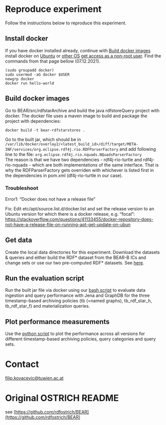 Reproduce experiment
==============
Follow the instructions below to reproduce this experiment.
## Install docker 
If you have docker installed already, continue with [Build docker images](https://github.com/GreenfishK/BEAR/blob/master/README.md#build-docker-images)
install docker on [Ubuntu](https://docs.docker.com/engine/install/ubuntu/#install-using-the-repository) or [other OS](https://docs.docker.com/get-docker/)
[get access as a non-root user](https://docs.docker.com/engine/install/linux-postinstall/#manage-docker-as-a-non-root-user). Find the commands from that page bellow (07.12.2021).
```
(sudo groupadd docker)
sudo usermod -aG docker $USER 
newgrp docker
docker run hello-world
```

## Build docker images
Go to BEAR/src/rdfstarArchive and build the java rdfstoreQuery project with docker. The docker file uses a maven image to build and package the project with dependencies: 
```
docker build -t bear-rdfstarstores .
```
Go to the  built jar, which should be in `/var/lib/docker/overlay2/<latest_build_id>/diff/target/META-INF/services/org.eclipse.rdf4j.rio.RDFParserFactory` and add following line to the file:
`org.eclipse.rdf4j.rio.nquads.NQuadsParserFactory` \
The reason is that we have two dependencies - rdf4j-rio-turtle and rdf4j-rio-nquads - which are both implementations of the same interface. That is why the RDFParserFactory gets overriden with whichever is listed first in the dependencies in pom.xml (df4j-rio-turtle in our case). 

### Troubleshoot
Error1: “Docker does not have a release file”

Fix: Edit etc/apt/source.list.d/docker.list and set the release version to an Ubuntu version for which there is a docker release, e.g. “focal”: https://stackoverflow.com/questions/41133455/docker-repository-does-not-have-a-release-file-on-running-apt-get-update-on-ubun 

## Get data
Create the local data directories for this experiment. Download the datasets & queries and either build the RDF* dataset from the BEAR-B ICs and change sets or use our two pre-computed RDF* datasets. See [here](https://github.com/GreenfishK/BEAR/tree/master/data).

## Run the evaluation script 
Run the built jar file via docker using our [bash script](https://github.com/GreenfishK/BEAR/blob/master/scripts/evaluation) to evaluate data ingestion and query performance with Jena and GraphDB for the three timestamp-based archiving policies (tb (=named graphs), tb\_rdf\_star\_h, tb\_rdf\_star\_f) and materialization queries. 

## Plot performance measurements
Use the [python script](https://github.com/GreenfishK/BEAR/blob/master/scripts/visualization.py) to plot the performance across all versions for different timestamp-based archiving policies, query categories and query sets.

Contact
==============
filip.kovacevic@tuwien.ac.at

# Original OSTRICH README
see [https://github.com/rdfostrich/BEAR](https://github.com/rdfostrich/BEAR)
